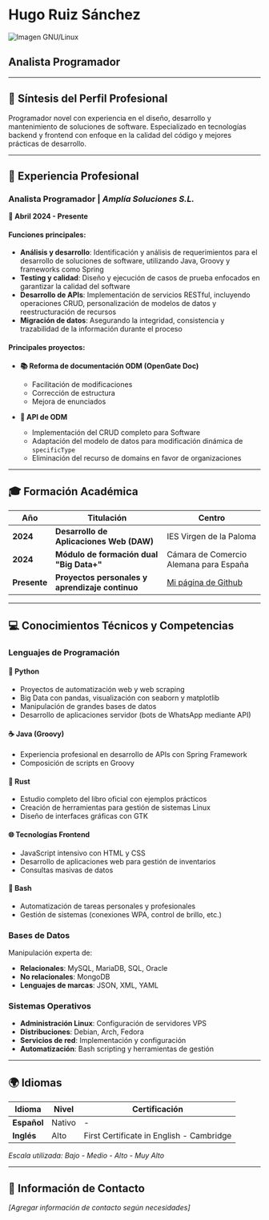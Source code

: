 # Hugo Ruiz Sánchez

![Imagen GNU/Linux](hugocv.png)

## Analista Programador

---

## 🎯 Síntesis del Perfil Profesional

Programador novel con experiencia en el diseño, desarrollo y mantenimiento de soluciones de software. Especializado en tecnologías backend y frontend con enfoque en la calidad del código y mejores prácticas de desarrollo.

---

## 💼 Experiencia Profesional

### **Analista Programador** | *Amplía Soluciones S.L.*
**📅 Abril 2024 - Presente**

#### Funciones principales:
- **Análisis y desarrollo**: Identificación y análisis de requerimientos para el desarrollo de soluciones de software, utilizando Java, Groovy y frameworks como Spring
- **Testing y calidad**: Diseño y ejecución de casos de prueba enfocados en garantizar la calidad del software
- **Desarrollo de APIs**: Implementación de servicios RESTful, incluyendo operaciones CRUD, personalización de modelos de datos y reestructuración de recursos
- **Migración de datos**: Asegurando la integridad, consistencia y trazabilidad de la información durante el proceso

#### Principales proyectos:
- **📚 Reforma de documentación ODM (OpenGate Doc)**
  - Facilitación de modificaciones
  - Corrección de estructura
  - Mejora de enunciados

- **🔧 API de ODM**
  - Implementación del CRUD completo para Software
  - Adaptación del modelo de datos para modificación dinámica de `specificType`
  - Eliminación del recurso de domains en favor de organizaciones

---

## 🎓 Formación Académica

| Año | Titulación | Centro |
|-----|------------|--------|
| **2024** | **Desarrollo de Aplicaciones Web (DAW)** | IES Virgen de la Paloma |
| **2024** | **Módulo de formación dual "Big Data+"** | Cámara de Comercio Alemana para España |
| **Presente** | **Proyectos personales y aprendizaje continuo** | [Mi página de Github](https://github.com/) |

---

## 💻 Conocimientos Técnicos y Competencias

### **Lenguajes de Programación**

#### 🐍 **Python**
- Proyectos de automatización web y web scraping
- Big Data con pandas, visualización con seaborn y matplotlib
- Manipulación de grandes bases de datos
- Desarrollo de aplicaciones servidor (bots de WhatsApp mediante API)

#### ☕ **Java (Groovy)**
- Experiencia profesional en desarrollo de APIs con Spring Framework
- Composición de scripts en Groovy

#### 🦀 **Rust**
- Estudio completo del libro oficial con ejemplos prácticos
- Creación de herramientas para gestión de sistemas Linux
- Diseño de interfaces gráficas con GTK

#### 🌐 **Tecnologías Frontend**
- JavaScript intensivo con HTML y CSS
- Desarrollo de aplicaciones web para gestión de inventarios
- Consultas masivas de datos

#### 🐚 **Bash**
- Automatización de tareas personales y profesionales
- Gestión de sistemas (conexiones WPA, control de brillo, etc.)

### **Bases de Datos**
Manipulación experta de:
- **Relacionales**: MySQL, MariaDB, SQL, Oracle
- **No relacionales**: MongoDB
- **Lenguajes de marcas**: JSON, XML, YAML

### **Sistemas Operativos**
- **Administración Linux**: Configuración de servidores VPS
- **Distribuciones**: Debian, Arch, Fedora
- **Servicios de red**: Implementación y configuración
- **Automatización**: Bash scripting y herramientas de gestión

---

## 🌍 Idiomas

| Idioma | Nivel | Certificación |
|--------|-------|---------------|
| **Español** | Nativo | - |
| **Inglés** | Alto | First Certificate in English - Cambridge |

*Escala utilizada: Bajo - Medio - Alto - Muy Alto*

---

## 📧 Información de Contacto

*[Agregar información de contacto según necesidades]*